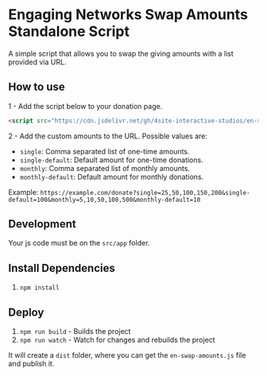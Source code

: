 # Engaging Networks Swap Amounts Standalone Script

A simple script that allows you to swap the giving amounts with a list provided via URL.

## How to use

1 - Add the script below to your donation page.

```html
<script src="https://cdn.jsdelivr.net/gh/4site-interactive-studios/en-swap-amountsg@latest/dist/en-swap-amounts.js"></script>
```

2 - Add the custom amounts to the URL. Possible values are:

- `single`: Comma separated list of one-time amounts.
- `single-default`: Default amount for one-time donations.
- `monthly`: Comma separated list of monthly amounts.
- `monthly-default`: Default amount for monthly donations.

Example: `https://example.com/donate?single=25,50,100,150,200&single-default=100&monthly=5,10,50,100,500&monthly-default=10`

## Development

Your js code must be on the `src/app` folder.

## Install Dependencies

1. `npm install`

## Deploy

1. `npm run build` - Builds the project
2. `npm run watch` - Watch for changes and rebuilds the project

It will create a `dist` folder, where you can get the `en-swap-amounts.js` file and publish it.
